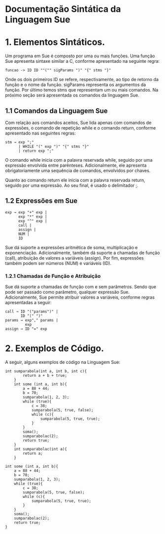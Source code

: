 # Documentação Sintática da Linguagem Sue

# 1. Elementos Sintáticos.

Um programa em Sue é composto por uma ou mais funções. Uma função Sue apresenta sintaxe similar a C, conforme apresentado na seguinte regra:
``` 
funcao -> ID ID ""("" sigParams ")" "{" stms "}"
```
Onde os dois primeiros ID se refere, respectivamente, ao tipo de retorno da função e o nome da função. sigParams representa os argumentos da função. Por último temos stms que representam um ou mais comandos. Na próximo seção será apresentada os comandos da linguagem Sue.


## 1.1 Comandos da Linguagem Sue

Com relação aos comandos aceitos, Sue lida apenas com comandos de expressões, o comando de repetição while e o comando return, conforme apresentado nas seguintes regras:

```
stm → exp ";"  
      | WHILE "(" exp ")" "{" stms "}" 
      | return exp ";"

```
O comando while inicia com a palavra reservada while, seguido por uma expressão envolvida entre parênteses. Adicionalmente, ele apresenta obrigatoriamente uma sequência de comandos, envolvidos por chaves.

Quanto ao comando return ele inicia com a palavra reservada return, seguido por uma expressão. Ao seu final, é usado o delimitador ;.

## 1.2 Expressões em Sue
```
exp → exp "+" exp | 
      exp "*" exp | 
      exp "^" exp | 
      call | 
      assign | 
      NUM | 
      ID
```

Sue dá suporte a expressões aritmética de soma, multiplicação e exponenciação. Adicionalmente, também dá suporte a chamadas de função (call), atribuição de valores a variáveis (assign). Por fim, expressões também podem ser números (NUM) e variáveis (ID).

### 1.2.1 Chamadas de Função e Atribuição

Sue dá suporte a chamadas de função com e sem parâmetros. Sendo que pode ser passado como parâmetro, qualquer expressão Sue. Adicionalmente, Sue permite atribuir valores a variáveis, conforme regras apresentadas a seguir:

```
call → ID "("params")" | 
       ID "(" ")"
params → exp"," params | 
         exp
assign → ID "=" exp
```


# 2. Exemplos de Código.

A seguir, alguns exemplos de código na Linguagem Sue:

```
int sumparabola(int a, int b, int c){
        return a + b + true;
    }
    int some (int a, int b){
        a = 88 + 44;
        b = 70;
        sumparabola(1, 2, 3);        
        while (true){
            c = 38;
            sumparabola(5, true, false);
            while (c){
                sumparabola(5, true, true);
            }
        }
        soma();
        sumparabolac(2);
        return true;
    }
    int sumparabolac(int a){
        return a;
    }
```

```
int some (int a, int b){ 
    a = 88 + 44; 
    b = 70; 
    sumparabola(1, 2, 3);         
    while (true){ 
        c = 38; 
        sumparabola(5, true, false); 
        while (c){ 
            sumparabola(5, true, true); 
        } 
    } 
    soma(); 
    sumparabolac(2); 
    return true; 
}
```
